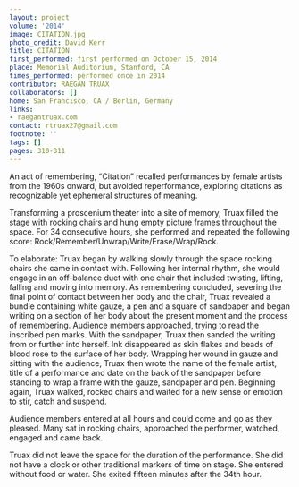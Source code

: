 ```yaml
---
layout: project
volume: '2014'
image: CITATION.jpg
photo_credit: David Kerr
title: CITATION
first_performed: first performed on October 15, 2014
place: Memorial Auditorium, Stanford, CA
times_performed: performed once in 2014
contributor: RAEGAN TRUAX
collaborators: []
home: San Francisco, CA / Berlin, Germany
links:
- raegantruax.com
contact: rtruax27@gmail.com
footnote: ''
tags: []
pages: 310-311
---
```


An act of remembering, “Citation” recalled performances by female artists from the 1960s onward, but avoided reperformance, exploring citations as recognizable yet ephemeral structures of meaning.

Transforming a proscenium theater into a site of memory, Truax filled the stage with rocking chairs and hung empty picture frames throughout the space. For 34 consecutive hours, she performed and repeated the following score: Rock/Remember/Unwrap/Write/Erase/Wrap/Rock.

To elaborate: Truax began by walking slowly through the space rocking chairs she came in contact with. Following her internal rhythm, she would engage in an off-balance duet with one chair that included twisting, lifting, falling and moving into memory. As remembering concluded, severing the final point of contact between her body and the chair, Truax revealed a bundle containing white gauze, a pen and a square of sandpaper and began writing on a section of her body about the present moment and the process of remembering. Audience members approached, trying to read the inscribed pen marks. With the sandpaper, Truax then sanded the writing from or further into herself. Ink disappeared as skin flakes and beads of blood rose to the surface of her body. Wrapping her wound in gauze and sitting with the audience, Truax then wrote the name of the female artist, title of a performance and date on the back of the sandpaper before standing to wrap a frame with the gauze, sandpaper and pen. Beginning again, Truax walked, rocked chairs and waited for a new sense or emotion to stir, catch and suspend.

Audience members entered at all hours and could come and go as they pleased. Many sat in rocking chairs, approached the performer, watched, engaged and came back.

Truax did not leave the space for the duration of the performance. She did not have a clock or other traditional markers of time on stage. She entered without food or water. She exited fifteen minutes after the 34th hour.
